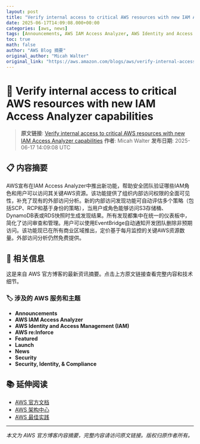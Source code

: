 ```yaml
---
layout: post
title: "Verify internal access to critical AWS resources with new IAM Access Analyzer capabilities"
date: 2025-06-17T14:09:08.000+00:00
categories: [aws, news]
tags: [Announcements, AWS IAM Access Analyzer, AWS Identity and Access Management (IAM), AWS reInforce, Featured, Launch, News, Security, Security Identity Compliance]
toc: true
math: false
author: "AWS Blog 摘要"
original_author: "Micah Walter"
original_link: "https://aws.amazon.com/blogs/aws/verify-internal-access-to-critical-aws-resources-with-new-iam-access-analyzer-capabilities/"
---
```


# 📰 Verify internal access to critical AWS resources with new IAM Access Analyzer capabilities

> **原文链接**: [Verify internal access to critical AWS resources with new IAM Access Analyzer capabilities](https://aws.amazon.com/blogs/aws/verify-internal-access-to-critical-aws-resources-with-new-iam-access-analyzer-capabilities/)
> **作者**: Micah Walter
> **发布日期**: 2025-06-17 14:09:08 UTC

## 📋 内容摘要

AWS宣布在IAM Access Analyzer中推出新功能，帮助安全团队验证哪些IAM角色和用户可以访问其关键AWS资源。该功能提供了组织内部访问权限的全面可见性，补充了现有的外部访问分析。新的内部访问发现功能可自动评估多个策略（包括SCP、RCP和基于身份的策略），当用户或角色能够访问S3存储桶、DynamoDB表或RDS快照时生成发现结果。所有发现都集中在统一的仪表板中，简化了访问审查和管理。用户可以使用EventBridge自动通知开发团队删除非预期访问。该功能现已在所有商业区域推出，定价基于每月监控的关键AWS资源数量。外部访问分析仍然免费提供。

## 🔗 相关信息

这是来自 AWS 官方博客的最新资讯摘要。点击上方原文链接查看完整内容和技术细节。

### 🏷️ 涉及的 AWS 服务和主题

- **Announcements**
- **AWS IAM Access Analyzer**
- **AWS Identity and Access Management (IAM)**
- **AWS re:Inforce**
- **Featured**
- **Launch**
- **News**
- **Security**
- **Security, Identity, & Compliance**

## 📚 延伸阅读

- [AWS 官方文档](https://docs.aws.amazon.com/)
- [AWS 架构中心](https://aws.amazon.com/architecture/)
- [AWS 最佳实践](https://aws.amazon.com/architecture/well-architected/)

---

*本文为 AWS 官方博客内容摘要，完整内容请访问原文链接。版权归原作者所有。*